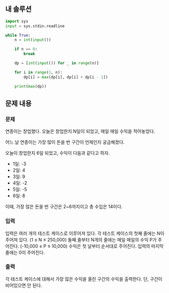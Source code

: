 ## 내 솔루션
```python
import sys
input = sys.stdin.readline

while True:
    n = int(input())

    if n == 0:
        break

    dp = [int(input()) for _ in range(n)]

    for i in range(1, n):
        dp[i] = max(dp[i], dp[i] + dp[i - 1])

    print(max(dp))
```

## 문제 내용
### 문제
연종이는 창업했다. 오늘은 창업한지 N일이 되었고, 매일 매일 수익을 적어놓았다.

어느 날 연종이는 가장 많이 돈을 번 구간이 언제인지 궁금해졌다.

오늘이 창업한지 6일 되었고, 수익이 다음과 같다고 하자.

- 1일: -3
- 2일: 4
- 3일: 9
- 4일: -2
- 5일: -5
- 6일: 8

이때, 가장 많은 돈을 번 구간은 2~6까지이고 총 수입은 14이다.

### 입력
입력은 여러 개의 테스트 케이스로 이루어져 있다. 각 테스트 케이스의 첫째 줄에는 N이 주어져 있다. (1 ≤ N ≤ 250,000) 둘째 줄부터 N개의 줄에는 매일 매일의 수익 P가 주어진다. (-10,000 ≤ P ≤ 10,000) 수익은 첫 날부터 순서대로 주어진다. 입력의 마지막 줄에는 0이 주어진다.

### 출력
각 테스트 케이스에 대해서 가장 많은 수익을 올린 구간의 수익을 출력한다. 단, 구간이 비어있으면 안 된다.